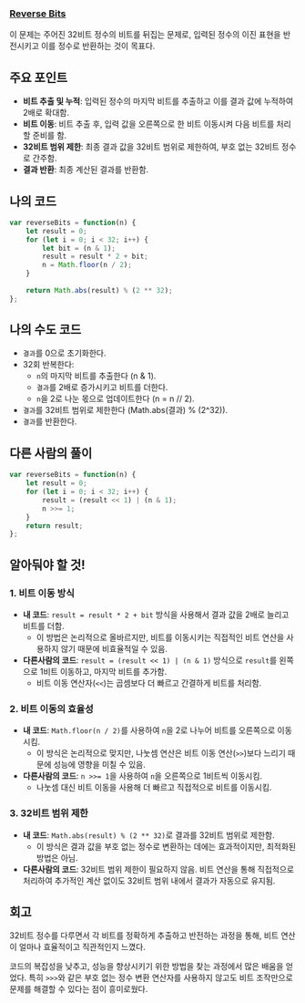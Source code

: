 ### [**Reverse Bits**](https://leetcode.com/problems/reverse-bits)

이 문제는 주어진 32비트 정수의 비트를 뒤집는 문제로, 입력된 정수의 이진 표현을 반전시키고 이를 정수로 반환하는 것이 목표다.

## 주요 포인트

- **비트 추출 및 누적**: 입력된 정수의 마지막 비트를 추출하고 이를 결과 값에 누적하여 2배로 확대함.
- **비트 이동**: 비트 추출 후, 입력 값을 오른쪽으로 한 비트 이동시켜 다음 비트를 처리할 준비를 함.
- **32비트 범위 제한**: 최종 결과 값을 32비트 범위로 제한하여, 부호 없는 32비트 정수로 간주함.
- **결과 반환**: 최종 계산된 결과를 반환함.

## 나의 코드

```jsx
var reverseBits = function(n) {
    let result = 0;
    for (let i = 0; i < 32; i++) {
        let bit = (n & 1);
        result = result * 2 + bit;
        n = Math.floor(n / 2);
    }
  
    return Math.abs(result) % (2 ** 32);
};
```

## 나의 수도 코드

- `결과`를 0으로 초기화한다.
- 32회 반복한다:
    - `n`의 마지막 비트를 추출한다 (n & 1).
    - `결과`를 2배로 증가시키고 비트를 더한다.
    - `n`을 2로 나눈 몫으로 업데이트한다 (n = n // 2).
- `결과`를 32비트 범위로 제한한다 (Math.abs(결과) % (2^32)).
- `결과`를 반환한다.

## 다른 사람의 풀이

```jsx
var reverseBits = function(n) {
    let result = 0;
    for (let i = 0; i < 32; i++) {
        result = (result << 1) | (n & 1);
        n >>= 1;
    }
    return result;
};
```

## 알아둬야 할 것!

### 1. **비트 이동 방식**

- **내 코드**: `result = result * 2 + bit` 방식을 사용해서 결과 값을 2배로 늘리고 비트를 더함.
    - 이 방법은 논리적으로 올바르지만, 비트를 이동시키는 직접적인 비트 연산을 사용하지 않기 때문에 비효율적일 수 있음.
- **다른사람의 코드**: `result = (result << 1) | (n & 1)` 방식으로 `result`를 왼쪽으로 1비트 이동하고, 마지막 비트를 추가함.
    - 비트 이동 연산자(`<<`)는 곱셈보다 더 빠르고 간결하게 비트를 처리함.

### 2. **비트 이동의 효율성**

- **내 코드**: `Math.floor(n / 2)`를 사용하여 `n`을 2로 나누어 비트를 오른쪽으로 이동시킴.
    - 이 방식은 논리적으로 맞지만, 나눗셈 연산은 비트 이동 연산(`>>`)보다 느리기 때문에 성능에 영향을 미칠 수 있음.
- **다른사람의 코드**: `n >>= 1`을 사용하여 `n`을 오른쪽으로 1비트씩 이동시킴.
    - 나눗셈 대신 비트 이동을 사용해 더 빠르고 직접적으로 비트를 이동시킴.

### 3. **32비트 범위 제한**

- **내 코드**: `Math.abs(result) % (2 ** 32)`로 결과를 32비트 범위로 제한함.
    - 이 방식은 결과 값을 부호 없는 정수로 변환하는 데에는 효과적이지만, 최적화된 방법은 아님.
- **다른사람의 코드**: 32비트 범위 제한이 필요하지 않음. 비트 연산을 통해 직접적으로 처리하여 추가적인 계산 없이도 32비트 범위 내에서 결과가 자동으로 유지됨.

## 회고

32비트 정수를 다루면서 각 비트를 정확하게 추출하고 반전하는 과정을 통해, 비트 연산이 얼마나 효율적이고 직관적인지 느꼈다.

코드의 복잡성을 낮추고, 성능을 향상시키기 위한 방법을 찾는 과정에서 많은 배움을 얻었다. 특히 `>>>`와 같은 부호 없는 정수 변환 연산자를 사용하지 않고도 비트 조작만으로 문제를 해결할 수 있다는 점이 흥미로웠다.
